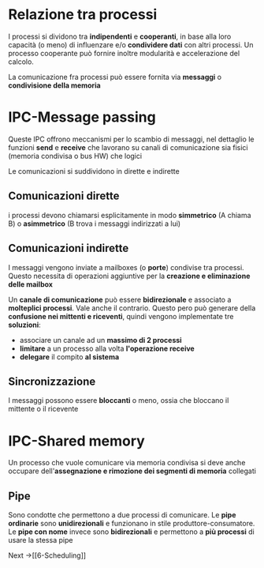 # Relazione tra processi
I processi si dividono tra **indipendenti** e **cooperanti**, in base alla loro capacità (o meno)
di influenzare e/o **condividere dati** con altri processi. Un processo cooperante può fornire inoltre modularità e accelerazione del calcolo. 

La comunicazione fra processi può essere fornita via **messaggi** o **condivisione della memoria**


# IPC-Message passing
Queste IPC offrono meccanismi per lo scambio di messaggi, nel dettaglio le funzioni **send** e **receive** che lavorano su canali di comunicazione sia fisici (memoria condivisa o bus HW) che logici

Le comunicazioni si suddividono in dirette e indirette

## Comunicazioni dirette
i processi devono chiamarsi esplicitamente in modo **simmetrico** (A chiama B) o **asimmetrico** (B trova i messaggi indirizzati a lui)

## Comunicazioni indirette
I messaggi vengono inviate a mailboxes (o **porte**) condivise tra processi. Questo necessita di operazioni aggiuntive per la **creazione e eliminazione delle mailbox**

Un **canale di comunicazione** può essere **bidirezionale** e associato a **molteplici processi**. Vale anche il contrario. 
Questo pero può generare della **confusione nei mittenti e riceventi**, quindi vengono implementate tre **soluzioni**:
- associare un canale ad un **massimo di 2 processi**
- **limitare** a un processo alla volta **l'operazione receive**
- **delegare** il compito **al sistema**

## Sincronizzazione
I messaggi possono essere **bloccanti** o meno, ossia che bloccano il mittente o il ricevente


# IPC-Shared memory
Un processo che vuole comunicare via memoria condivisa si deve anche occupare dell'**assegnazione e rimozione dei segmenti di memoria** collegati

## Pipe
Sono condotte che permettono a due processi di comunicare. Le **pipe ordinarie** sono **unidirezionali** e funzionano in stile produttore-consumatore. Le **pipe con nome** invece sono **bidirezionali** e permettono a **più processi** di usare la stessa pipe


Next ->[[6-Scheduling]]